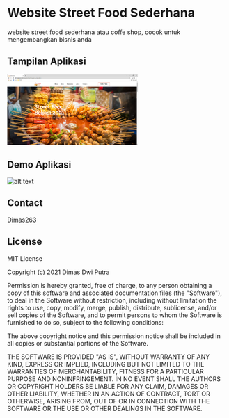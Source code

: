 # Website Street Food Sederhana
website street food sederhana atau coffe shop, cocok untuk mengembangkan bisnis anda

## Tampilan Aplikasi
<img src="upload/demo.png" alt="alt text" width="300"/>

## Demo Aplikasi
<img src="upload/demo.gif" alt="alt text" width="600"/>

## Contact
[Dimas263](https://github.com/Dimas263/street_food_sederhana)

## License

MIT License

Copyright (c) 2021 Dimas Dwi Putra

Permission is hereby granted, free of charge, to any person obtaining a copy
of this software and associated documentation files (the "Software"), to deal
in the Software without restriction, including without limitation the rights
to use, copy, modify, merge, publish, distribute, sublicense, and/or sell
copies of the Software, and to permit persons to whom the Software is
furnished to do so, subject to the following conditions:

The above copyright notice and this permission notice shall be included in all
copies or substantial portions of the Software.

THE SOFTWARE IS PROVIDED "AS IS", WITHOUT WARRANTY OF ANY KIND, EXPRESS OR
IMPLIED, INCLUDING BUT NOT LIMITED TO THE WARRANTIES OF MERCHANTABILITY,
FITNESS FOR A PARTICULAR PURPOSE AND NONINFRINGEMENT. IN NO EVENT SHALL THE
AUTHORS OR COPYRIGHT HOLDERS BE LIABLE FOR ANY CLAIM, DAMAGES OR OTHER
LIABILITY, WHETHER IN AN ACTION OF CONTRACT, TORT OR OTHERWISE, ARISING FROM,
OUT OF OR IN CONNECTION WITH THE SOFTWARE OR THE USE OR OTHER DEALINGS IN THE
SOFTWARE.
